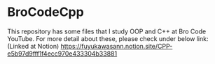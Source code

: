 # BroCodeCpp
This repository has some files that I study OOP and C++ at Bro Code YouTube.
For more detail about these, please check under below link:(Linked at Notion)
https://fuyukawasann.notion.site/CPP-e5b97d9fff1f4ecc970e433304b33881
